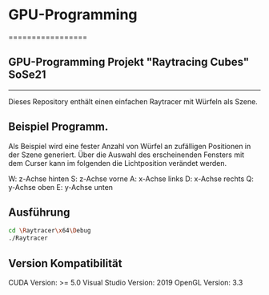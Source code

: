 # GPU-Programming
=================
## GPU-Programming Projekt "Raytracing Cubes" SoSe21
---------------------------------------------
Dieses Repository enthält einen einfachen Raytracer mit Würfeln als Szene. 

## Beispiel Programm.

Als Beispiel wird eine fester Anzahl von Würfel an zufälligen Positionen in der Szene generiert.
Über die Auswahl des erscheinenden Fensters mit dem Curser kann im folgenden die Lichtposition verändet werden.

W: z-Achse hinten
S: z-Achse vorne
A: x-Achse links
D: x-Achse rechts
Q: y-Achse oben
E: y-Achse unten

## Ausführung

```bash
cd \Raytracer\x64\Debug
./Raytracer
```

## Version Kompatibilität

CUDA Version: >= 5.0
Visual Studio Version: 2019
OpenGL Version: 3.3
